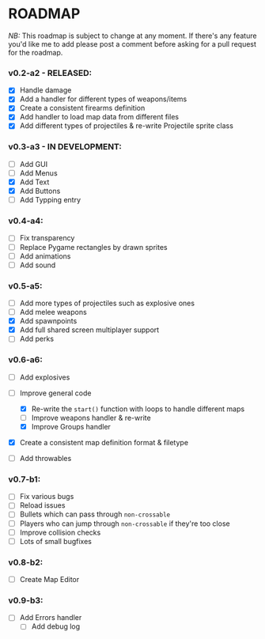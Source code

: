# ROADMAP

*NB:* This roadmap is subject to change at any moment. If there's any feature you'd like me to add please post a comment before asking for a pull request for the roadmap.

### v0.2-a2 - RELEASED:

- [x] Handle damage
- [x] Add a handler for different types of weapons/items 
- [x] Create a consistent firearms definition
- [x] Add handler to load map data from different files
- [x] Add different types of projectiles & re-write Projectile sprite class

### v0.3-a3 - IN DEVELOPMENT:

- [ ] Add GUI
 - [ ] Add Menus
 - [x] Add Text
 - [x] Add Buttons
 - [ ] Add Typping entry

### v0.4-a4:

- [ ] Fix transparency
- [ ] Replace Pygame rectangles by drawn sprites
 - [ ] Add animations
- [ ] Add sound

### v0.5-a5:

- [ ] Add more types of projectiles such as explosive ones
- [ ] Add melee weapons
- [x] Add spawnpoints
- [x] Add full shared screen multiplayer support
- [ ] Add perks

### v0.6-a6:

- [ ] Add explosives
- [ ] Improve general code
  - [x] Re-write the `start()` function with loops to handle different maps
  - [ ] Improve weapons handler & re-write
  - [x] Improve Groups handler 
- [x] Create a consistent map definition format & filetype
- [ ] Add throwables


### v0.7-b1:

- [ ] Fix various bugs
 - [ ] Reload issues
 - [ ] Bullets which can pass through `non-crossable`
 - [ ] Players who can jump through `non-crossable` if they're too close
 - [ ] Improve collision checks
 - [ ] Lots of small bugfixes

### v0.8-b2:

- [ ] Create Map Editor

### v0.9-b3:

- [ ] Add Errors handler
  - [ ] Add debug log